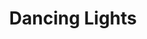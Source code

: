 ---
title: "Dancing Lights"
index: "dancing-lights"
permalink: /spells/dancing-lights/
tags:
  - Spell
  - Cantrip
  - Evocation
available_for:
  - Bard
  - Sorcerer
  - Wizard
level: "Cantrip"
school: "Evocation"
range: "120 ft"
comp:
  - V
  - S
  - M
material: "a bit of phosphorus or wychwood, or a glowworm."
duration: "1 Minute"
concentration: true
description: |
  You create up to four torch-sized lights within range, making them appear as torches, lanterns, or glowing orbs that hover in the air for the duration. You can also combine the four lights into one glowing vaguely humanoid form of Medium size. Whichever form you choose, each light sheds dim light in a 10-foot radius.

  As a bonus action on your turn, you can move the lights up to 60 feet to a new spot within range. A light must be within 20 feet of another light created by this spell, and a light winks out if it exceeds the spell's range.
excerpt: "You create up to four torch-sized lights within range, making them appear as torches, lanterns, or glowing orbs that hover in the air for the duration."
source: "Basic Rules"
---